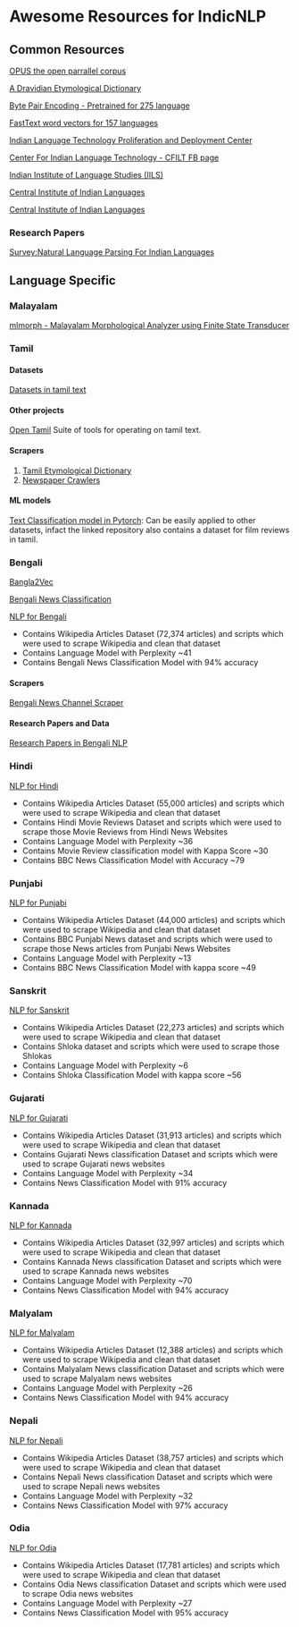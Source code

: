 # Awesome Resources for IndicNLP

## Common Resources
[OPUS the open parrallel corpus](http://opus.nlpl.eu/OpenSubtitles-v2018.php)

[A Dravidian Etymological Dictionary](https://dsalsrv04.uchicago.edu/cgi-bin/app/burrow_query.py?page=1)

[Byte Pair Encoding - Pretrained for 275 language](https://nlp.h-its.org/bpemb/)

[FastText word vectors for 157 languages](https://fasttext.cc/docs/en/crawl-vectors.html)

[Indian Language Technology Proliferation and Deployment Center](http://www.tdil-dc.in)

[Center For Indian Language Technology - CFILT FB page](https://www.facebook.com/cfiltindia/posts/indic-nlp-library-now-has-a-home-page-httpanoopkunchukuttangithubioindic_nlp_lib/494616084032490/)

[Indian Institute of Language Studies (IILS)](http://koausa.org/iils/)

[Central Institute of Indian Languages](https://www.ciil.org/Default.aspx)

[Central Institute of Indian Languages](http://ldcil.org)

### Research Papers
[Survey:Natural Language Parsing For Indian Languages](https://arxiv.org/pdf/1501.07005.pdf)

## Language Specific

### Malayalam
[mlmorph - Malayalam Morphological Analyzer using Finite State Transducer](https://gitlab.com/smc/mlmorph)

### Tamil
#### Datasets
[Datasets in tamil text](https://github.com/vanangamudi/tharavukkanam)

#### Other projects
[Open Tamil](https://github.com/Ezhil-Language-Foundation/open-tamil) Suite of tools for operating on tamil text.

#### Scrapers
1. [Tamil Etymological Dictionary](https://github.com/vanangamudi/tamilvu-etymdict-scraper)
2. [Newspaper Crawlers](https://github.com/vanangamudi/newspaper-crawler-scripts)

#### ML models
[Text Classification model in Pytorch](https://github.com/vanangamudi/tamil-news-classification): Can be easily applied to other datasets, infact the linked repository also contains a dataset for film reviews in tamil.

### Bengali

[Bangla2Vec](https://github.com/soham96/Bangla2Vec)

[Bengali News Classification](https://github.com/soham96/Bengali_news_classifier)

[NLP for Bengali](https://github.com/goru001/nlp-for-kannada)
* Contains Wikipedia Articles Dataset (72,374 articles) and scripts which were used to scrape Wikipedia and clean that dataset
* Contains Language Model with Perplexity ~41
* Contains Bengali News Classification Model with 94% accuracy

#### Scrapers
[Bengali News Channel Scraper](https://github.com/soham96/bengali_news_crawler)

#### Research Papers and Data

[Research Papers in Bengali NLP](http://www.tdil-dc.in/index.php?option=com_download&task=fsearch&lang=en&limitstart=45&limit=5)

### Hindi
[NLP for Hindi](https://github.com/goru001/nlp-for-hindi)
* Contains Wikipedia Articles Dataset (55,000 articles) and scripts which were used to scrape Wikipedia and clean that dataset
* Contains Hindi Movie Reviews Dataset and scripts which were used to scrape those Movie Reviews from Hindi News Websites
* Contains Language Model with Perplexity ~36
* Contains Movie Review classification model with Kappa Score ~30
* Contains BBC News Classification Model with Accuracy ~79

### Punjabi
[NLP for Punjabi](https://github.com/goru001/nlp-for-punjabi)
* Contains Wikipedia Articles Dataset (44,000 articles) and scripts which were used to scrape Wikipedia and clean that dataset
* Contains BBC Punjabi News dataset and scripts which were used to scrape those News articles from Punjabi News Websites
* Contains Language Model with Perplexity ~13
* Contains BBC News Classification Model with kappa score ~49

### Sanskrit
[NLP for Sanskrit](https://github.com/goru001/nlp-for-sanskrit)
* Contains Wikipedia Articles Dataset (22,273 articles) and scripts which were used to scrape Wikipedia and clean that dataset
* Contains Shloka dataset and scripts which were used to scrape those Shlokas
* Contains Language Model with Perplexity ~6
* Contains Shloka Classification Model with kappa score ~56

### Gujarati
[NLP for Gujarati](https://github.com/goru001/nlp-for-gujarati)
* Contains Wikipedia Articles Dataset (31,913 articles) and scripts which were used to scrape Wikipedia and clean that dataset
* Contains Gujarati News classification Dataset and scripts which were used to scrape Gujarati news websites
* Contains Language Model with Perplexity ~34
* Contains News Classification Model with 91% accuracy

### Kannada
[NLP for Kannada](https://github.com/goru001/nlp-for-kannada)
* Contains Wikipedia Articles Dataset (32,997 articles) and scripts which were used to scrape Wikipedia and clean that dataset
* Contains Kannada News classification Dataset and scripts which were used to scrape Kannada news websites
* Contains Language Model with Perplexity ~70
* Contains News Classification Model with 94% accuracy

### Malyalam
[NLP for Malyalam](https://github.com/goru001/nlp-for-malyalam)
* Contains Wikipedia Articles Dataset (12,388 articles) and scripts which were used to scrape Wikipedia and clean that dataset
* Contains Malyalam News classification Dataset and scripts which were used to scrape Malyalam news websites
* Contains Language Model with Perplexity ~26
* Contains News Classification Model with 94% accuracy

### Nepali
[NLP for Nepali](https://github.com/goru001/nlp-for-nepali)
* Contains Wikipedia Articles Dataset (38,757 articles) and scripts which were used to scrape Wikipedia and clean that dataset
* Contains Nepali News classification Dataset and scripts which were used to scrape Nepali news websites
* Contains Language Model with Perplexity ~32
* Contains News Classification Model with 97% accuracy

### Odia
[NLP for Odia](https://github.com/goru001/nlp-for-odia)
* Contains Wikipedia Articles Dataset (17,781 articles) and scripts which were used to scrape Wikipedia and clean that dataset
* Contains Odia News classification Dataset and scripts which were used to scrape Odia news websites
* Contains Language Model with Perplexity ~27
* Contains News Classification Model with 95% accuracy